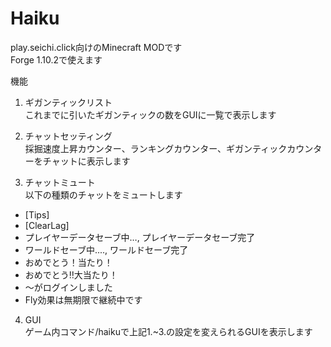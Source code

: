 # Haiku
play.seichi.click向けのMinecraft MODです  
Forge 1.10.2で使えます  
  

機能  
1. ギガンティックリスト  
これまでに引いたギガンティックの数をGUIに一覧で表示します  

2. チャットセッティング  
採掘速度上昇カウンター、ランキングカウンター、ギガンティックカウンターをチャットに表示します  

3. チャットミュート  
以下の種類のチャットをミュートします  
* [Tips]  
* [ClearLag]  
* プレイヤーデータセーブ中…, プレイヤーデータセーブ完了  
* ワールドセーブ中...., ワールドセーブ完了  
* おめでとう！当たり！  
* おめでとう‼︎大当たり！  
* 〜がログインしました  
* Fly効果は無期限で継続中です  

4. GUI  
ゲーム内コマンド/haikuで上記1.~3.の設定を変えられるGUIを表示します
